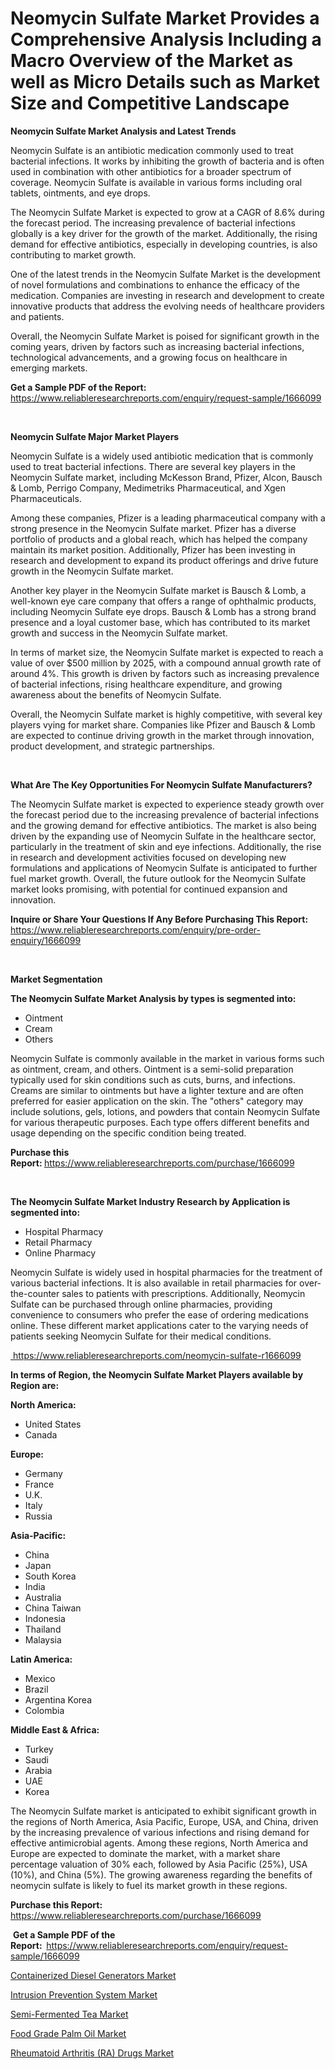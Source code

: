 <p><h1>Neomycin Sulfate Market Provides a Comprehensive Analysis Including a Macro Overview of the Market as well as Micro Details such as Market Size and Competitive Landscape</h1></p><p><strong>Neomycin Sulfate Market Analysis and Latest Trends</strong></p>
<p><p>Neomycin Sulfate is an antibiotic medication commonly used to treat bacterial infections. It works by inhibiting the growth of bacteria and is often used in combination with other antibiotics for a broader spectrum of coverage. Neomycin Sulfate is available in various forms including oral tablets, ointments, and eye drops.</p><p>The Neomycin Sulfate Market is expected to grow at a CAGR of 8.6% during the forecast period. The increasing prevalence of bacterial infections globally is a key driver for the growth of the market. Additionally, the rising demand for effective antibiotics, especially in developing countries, is also contributing to market growth.</p><p>One of the latest trends in the Neomycin Sulfate Market is the development of novel formulations and combinations to enhance the efficacy of the medication. Companies are investing in research and development to create innovative products that address the evolving needs of healthcare providers and patients.</p><p>Overall, the Neomycin Sulfate Market is poised for significant growth in the coming years, driven by factors such as increasing bacterial infections, technological advancements, and a growing focus on healthcare in emerging markets.</p></p>
<p><strong>Get a Sample PDF of the Report:&nbsp;</strong> <a href="https://www.reliableresearchreports.com/enquiry/request-sample/1666099">https://www.reliableresearchreports.com/enquiry/request-sample/1666099</a></p>
<p>&nbsp;</p>
<p><strong>Neomycin Sulfate Major Market Players</strong></p>
<p><p>Neomycin Sulfate is a widely used antibiotic medication that is commonly used to treat bacterial infections. There are several key players in the Neomycin Sulfate market, including McKesson Brand, Pfizer, Alcon, Bausch & Lomb, Perrigo Company, Medimetriks Pharmaceutical, and Xgen Pharmaceuticals.</p><p>Among these companies, Pfizer is a leading pharmaceutical company with a strong presence in the Neomycin Sulfate market. Pfizer has a diverse portfolio of products and a global reach, which has helped the company maintain its market position. Additionally, Pfizer has been investing in research and development to expand its product offerings and drive future growth in the Neomycin Sulfate market.</p><p>Another key player in the Neomycin Sulfate market is Bausch & Lomb, a well-known eye care company that offers a range of ophthalmic products, including Neomycin Sulfate eye drops. Bausch & Lomb has a strong brand presence and a loyal customer base, which has contributed to its market growth and success in the Neomycin Sulfate market.</p><p>In terms of market size, the Neomycin Sulfate market is expected to reach a value of over $500 million by 2025, with a compound annual growth rate of around 4%. This growth is driven by factors such as increasing prevalence of bacterial infections, rising healthcare expenditure, and growing awareness about the benefits of Neomycin Sulfate.</p><p>Overall, the Neomycin Sulfate market is highly competitive, with several key players vying for market share. Companies like Pfizer and Bausch & Lomb are expected to continue driving growth in the market through innovation, product development, and strategic partnerships.</p></p>
<p>&nbsp;</p>
<p><strong>What Are The Key Opportunities For Neomycin Sulfate Manufacturers?</strong></p>
<p><p>The Neomycin Sulfate market is expected to experience steady growth over the forecast period due to the increasing prevalence of bacterial infections and the growing demand for effective antibiotics. The market is also being driven by the expanding use of Neomycin Sulfate in the healthcare sector, particularly in the treatment of skin and eye infections. Additionally, the rise in research and development activities focused on developing new formulations and applications of Neomycin Sulfate is anticipated to further fuel market growth. Overall, the future outlook for the Neomycin Sulfate market looks promising, with potential for continued expansion and innovation.</p></p>
<p><strong>Inquire or Share Your Questions If Any Before Purchasing This Report:</strong> <a href="https://www.reliableresearchreports.com/enquiry/pre-order-enquiry/1666099">https://www.reliableresearchreports.com/enquiry/pre-order-enquiry/1666099</a></p>
<p>&nbsp;</p>
<p><strong>Market Segmentation</strong></p>
<p><strong>The Neomycin Sulfate Market Analysis by types is segmented into:</strong></p>
<p><ul><li>Ointment</li><li>Cream</li><li>Others</li></ul></p>
<p><p>Neomycin Sulfate is commonly available in the market in various forms such as ointment, cream, and others. Ointment is a semi-solid preparation typically used for skin conditions such as cuts, burns, and infections. Creams are similar to ointments but have a lighter texture and are often preferred for easier application on the skin. The "others" category may include solutions, gels, lotions, and powders that contain Neomycin Sulfate for various therapeutic purposes. Each type offers different benefits and usage depending on the specific condition being treated.</p></p>
<p><strong>Purchase this Report:&nbsp;</strong><a href="https://www.reliableresearchreports.com/purchase/1666099">https://www.reliableresearchreports.com/purchase/1666099</a></p>
<p>&nbsp;</p>
<p><strong>The Neomycin Sulfate Market Industry Research by Application is segmented into:</strong></p>
<p><ul><li>Hospital Pharmacy</li><li>Retail Pharmacy</li><li>Online Pharmacy</li></ul></p>
<p><p>Neomycin Sulfate is widely used in hospital pharmacies for the treatment of various bacterial infections. It is also available in retail pharmacies for over-the-counter sales to patients with prescriptions. Additionally, Neomycin Sulfate can be purchased through online pharmacies, providing convenience to consumers who prefer the ease of ordering medications online. These different market applications cater to the varying needs of patients seeking Neomycin Sulfate for their medical conditions.</p></p>
<p><a href="https://www.reliableresearchreports.com/neomycin-sulfate-r1666099">&nbsp;https://www.reliableresearchreports.com/neomycin-sulfate-r1666099</a></p>
<p><strong>In terms of Region, the Neomycin Sulfate Market Players available by Region are:</strong></p>
<p>
    <p> <strong> North America: </strong>
        <ul>
            <li>United States</li>
            <li>Canada</li>
        </ul>
        </p> 
    <p> <strong> Europe: </strong>
        <ul>
            <li>Germany</li>
            <li>France</li>
            <li>U.K.</li>
            <li>Italy</li>
            <li>Russia</li>
        </ul>
        </p> 
    <p> <strong> Asia-Pacific: </strong>
        <ul>
            <li>China</li>
            <li>Japan</li>
            <li>South Korea</li>
            <li>India</li>
            <li>Australia</li>
            <li>China Taiwan</li>
            <li>Indonesia</li>
            <li>Thailand</li>
            <li>Malaysia</li>
        </ul>
        </p> 
    <p> <strong> Latin America: </strong>
        <ul>
            <li>Mexico</li>
            <li>Brazil</li>
            <li>Argentina Korea</li>
            <li>Colombia</li>
        </ul>
        </p> 
    <p> <strong> Middle East & Africa: </strong>
        <ul>
            <li>Turkey</li>
            <li>Saudi</li>
            <li>Arabia</li>
            <li>UAE</li>
            <li>Korea</li>
        </ul>
    </p>
    </p>
<p><p>The Neomycin Sulfate market is anticipated to exhibit significant growth in the regions of North America, Asia Pacific, Europe, USA, and China, driven by the increasing prevalence of various infections and rising demand for effective antimicrobial agents. Among these regions, North America and Europe are expected to dominate the market, with a market share percentage valuation of 30% each, followed by Asia Pacific (25%), USA (10%), and China (5%). The growing awareness regarding the benefits of neomycin sulfate is likely to fuel its market growth in these regions.</p></p>
<p><strong>Purchase this Report: </strong><a href="https://www.reliableresearchreports.com/purchase/1666099">https://www.reliableresearchreports.com/purchase/1666099</a></p>
<p>&nbsp;<strong>Get a Sample PDF of the Report:&nbsp;&nbsp;</strong><a href="https://www.reliableresearchreports.com/enquiry/request-sample/1666099">https://www.reliableresearchreports.com/enquiry/request-sample/1666099</a></p>
<p><strong></strong></p>
<p><p><a href="https://github.com/drzsklfn31/Market-Research-Report-List-1/blob/main/containerized-diesel-generators-market.md">Containerized Diesel Generators Market</a></p><p><a href="https://www.linkedin.com/pulse/intrusion-prevention-system-market-size-type-network-based-awzje?trackingId=tC9uGIpyQr%2BtL23ZZj5xmg%3D%3D">Intrusion Prevention System Market</a></p><p><a href="https://medium.com/@sarahhopkins94/insights-into-the-semi-fermented-tea-market-market-players-market-size-geographical-regions-and-0cdf73c3a68f">Semi-Fermented Tea Market</a></p><p><a href="https://medium.com/@brendamoreno1988/evaluating-global-food-grade-palm-oil-market-trends-and-growth-opportunities-by-region-type-crude-fe17a6656a1d">Food Grade Palm Oil Market</a></p><p><a href="https://www.linkedin.com/pulse/rheumatoid-arthritis-ra-drugs-market-size-growth-trends-n7qxe?trackingId=X%2BqAH9F1SO63a67MdwYC%2BQ%3D%3D">Rheumatoid Arthritis (RA) Drugs Market</a></p></p>